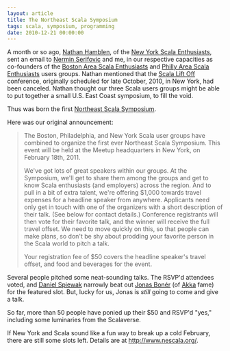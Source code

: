 ```yaml
---
layout: article
title: The Northeast Scala Symposium
tags: scala, symposium, programming
date: 2010-12-21 00:00:00
---
```


A month or so ago, [Nathan Hamblen][], of the
[New York Scala Enthusiasts][], sent an email to [Nermin Serifovic][] and
me, in our respective capacities as co-founders of the
[Boston Area Scala Enthusiasts][] and [Philly Area Scala Enthusiasts][]
users groups. Nathan mentioned that the [Scala Lift Off][] conference,
originally scheduled for late October, 2010, in New York, had been canceled.
Nathan thought our three Scala users groups might be able to put together
a small U.S. East Coast symposium, to fill the void.

Thus was born the first [Northeast Scala Symposium][].

Here was our original announcement:

> The Boston, Philadelphia, and New York Scala user groups have combined to
> organize the first ever Northeast Scala Symposium. This event will be
> held at the Meetup headquarters in New York, on February 18th, 2011.
>
> We've got lots of great speakers within our groups. At the Symposium,
> we'll get to share them among the groups and get to know Scala
> enthusiasts (and employers) across the region.
> And to pull in a bit of extra talent, we're offering $1,000 towards
> travel expenses for a headline speaker from anywhere. Applicants need
> only get in touch with one of the organizers with a short description of
> their talk. (See below for contact details.) Conference registrants will
> then vote for their favorite talk, and the winner will receive the full
> travel offset. We need to move quickly on this, so that people can make
> plans, so don't be shy about prodding your favorite person in the Scala
> world to pitch a talk.
> 
> Your registration fee of $50 covers the headline speaker's travel offset, and
> food and beverages for the event.

Several people pitched some neat-sounding talks. The RSVP'd attendees
voted, and [Daniel Spiewak][] narrowly beat out [Jonas Bon&eacute;r][jonas]
(of [Akka][] fame) for the featured slot. But, lucky for us, Jonas is
*still* going to come and give a talk.

So far, more than 50 people have ponied up their $50 and RSVP'd "yes,"
including some luminaries from the Scalaverse.

If New York and Scala sound like a fun way to break up a cold February,
there are still some slots left. Details are at <http://www.nescala.org/>.

[Nathan Hamblen]: http://code.technically.us/
[Nermin Serifovic]: http://www.linkedin.com/in/nermins
[New York Scala Enthusiasts]: http://www.meetup.com/ny-scala/
[Boston Area Scala Enthusiasts]: http://groups.google.com/group/boston-scala
[Philly Area Scala Enthusiasts]: http://groups.google.com/group/scala-phase
[Scala Lift Off]: http://www.scalaliftoff.com/
[Northeast Scala Symposium]: http://www.nescala.org/
[Daniel Spiewak]: http://www.codecommit.com/blog/
[jonas]: http://jonasboner.com/
[Akka]: http://akkasource.org/

